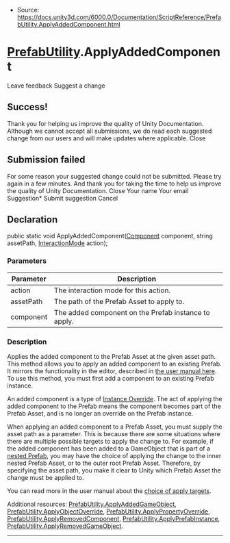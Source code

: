 * Source: https://docs.unity3d.com/6000.0/Documentation/ScriptReference/PrefabUtility.ApplyAddedComponent.html

#  [PrefabUtility](https://docs.unity3d.com/6000.0/Documentation/ScriptReference/PrefabUtility.html).ApplyAddedComponent
Leave feedback
Suggest a change
## Success!
Thank you for helping us improve the quality of Unity Documentation. Although we cannot accept all submissions, we do read each suggested change from our users and will make updates where applicable.
Close
## Submission failed
For some reason your suggested change could not be submitted. Please <a>try again</a> in a few minutes. And thank you for taking the time to help us improve the quality of Unity Documentation.
Close
Your name Your email Suggestion* Submit suggestion
Cancel
## Declaration
public static void ApplyAddedComponent([Component](https://docs.unity3d.com/6000.0/Documentation/ScriptReference/Component.html) component, string assetPath, [InteractionMode](https://docs.unity3d.com/6000.0/Documentation/ScriptReference/InteractionMode.html) action); 
### Parameters
Parameter | Description  
---|---  
action | The interaction mode for this action.  
assetPath | The path of the Prefab Asset to apply to.  
component | The added component on the Prefab instance to apply.  
### Description
Applies the added component to the Prefab Asset at the given asset path.
This method allows you to apply an added component to an existing Prefab. It mirrors the functionality in the editor, described in [the user manual here](https://docs.unity3d.com/6000.0/Documentation/Manual/PrefabOverridesMultiLevel.html). To use this method, you must first add a component to an existing Prefab instance.  
  
An added component is a type of [Instance Override](https://docs.unity3d.com/6000.0/Documentation/Manual/PrefabInstanceOverrides.html). The act of applying the added component to the Prefab means the component becomes part of the Prefab Asset, and is no longer an override on the Prefab instance.  
  
When applying an added component to a Prefab Asset, you must supply the asset path as a parameter. This is because there are some situations where there are multiple possible targets to apply the change to. For example, if the added component has been added to a GameObject that is part of a [nested Prefab](https://docs.unity3d.com/6000.0/Documentation/Manual/NestedPrefabs.html), you may have the choice of applying the change to the inner nested Prefab Asset, or to the outer root Prefab Asset. Therefore, by specifying the asset path, you make it clear to Unity which Prefab Asset the change must be applied to.  
  
You can read more in the user manual about the [choice of apply targets](https://docs.unity3d.com/6000.0/Documentation/Manual/PrefabOverridesMultiLevel.html).  
  
Additional resources: [PrefabUtility.ApplyAddedGameObject](https://docs.unity3d.com/6000.0/Documentation/ScriptReference/PrefabUtility.ApplyAddedGameObject.html), [PrefabUtility.ApplyObjectOverride](https://docs.unity3d.com/6000.0/Documentation/ScriptReference/PrefabUtility.ApplyObjectOverride.html), [PrefabUtility.ApplyPropertyOverride](https://docs.unity3d.com/6000.0/Documentation/ScriptReference/PrefabUtility.ApplyPropertyOverride.html), [PrefabUtility.ApplyRemovedComponent](https://docs.unity3d.com/6000.0/Documentation/ScriptReference/PrefabUtility.ApplyRemovedComponent.html), [PrefabUtility.ApplyPrefabInstance](https://docs.unity3d.com/6000.0/Documentation/ScriptReference/PrefabUtility.ApplyPrefabInstance.html), [PrefabUtility.ApplyRemovedGameObject](https://docs.unity3d.com/6000.0/Documentation/ScriptReference/PrefabUtility.ApplyRemovedGameObject.html).
* * *
